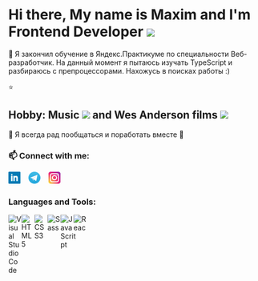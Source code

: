 <h1> Hi there, My name is Maxim and I'm Frontend Developer <img width="70" src="https://media.giphy.com/media/v0dGnTDFgEr68myH0C/giphy.gif"></h1>

🌱 Я закончил обучение в Яндекс.Практикуме по специальности Веб-разработчик. На данный момент я пытаюсь изучать TypeScript и разбираюсь с препроцессорами. Нахожусь в поисках работы :)

⭐ <h2> Hobby: Music <img width="36px" src="https://media.giphy.com/media/3ohc17UWaNMHjG4Nyw/giphy.gif"> and Wes Anderson films <img width="30px" src="https://media.giphy.com/media/hTmIYzedXc0LMNyRYc/giphy.gif"></h2>

💬 Я всегда рад пообщаться и поработать вместе 🙂

### 📫 Connect with me:  
[![website](./img/linkedin.png)](https://linkedin.com/in/monzikov-maxim)
&nbsp;&nbsp;
[![website](./img/telegram.png)](https://t.me/monzikovm)
&nbsp;&nbsp;
[![website](./img/instagram.png)](https://www.instagram.com/monzikov.m)
&nbsp;&nbsp;


### Languages and Tools:
<img align="left" alt="Visual Studio Code" width="26px" src="https://cdn.jsdelivr.net/gh/devicons/devicon/icons/vscode/vscode-original.svg" />
<img align="left" alt="HTML5" width="26px" src="https://cdn.jsdelivr.net/gh/devicons/devicon/icons/html5/html5-original.svg" />
<img align="left" alt="CSS3" width="26px" src="https://cdn.jsdelivr.net/gh/devicons/devicon/icons/css3/css3-original.svg"  />
<img align="left" alt="Sass" width="26px" src="https://cdn.jsdelivr.net/gh/devicons/devicon/icons/sass/sass-original.svg"  />
<img align="left" alt="JavaScript" width="26px" src="https://cdn.jsdelivr.net/gh/devicons/devicon/icons/javascript/javascript-original.svg"  />
<img align="left" alt="React" width="26px" src="https://cdn.jsdelivr.net/gh/devicons/devicon/icons/react/react-original.svg" />
